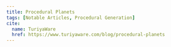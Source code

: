 ```yaml
---
title: Procedural Planets
tags: [Notable Articles, Procedural Generation]
cite:
  name: TuriyaWare
  href: https://www.turiyaware.com/blog/procedural-planets
---
```

